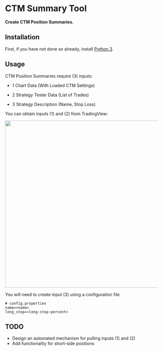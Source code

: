 # CTM Summary Tool

**Create CTM Position Summaries.**

## Installation

First, if you have not done so already, install [Python 3](https://www.python.org/downloads/).

## Usage

CTM Position Summaries require (3) inputs:

* 1 Chart Data (With Loaded CTM Settings)

* 2 Strategy Tester Data (List of Trades)

* 3 Strategy Description (Name, Stop Loss)

You can obtain inputs (1) and (2) from TradingView:

<img src="https://www.tradingview.com/x/cRb5ceOg" width="550">

You will need to create input (3) using a configuration file

```
# config.properties
name=<name>
long_stop=<long-stop-percent>
```

## TODO

* Design an automated mechanism for pulling inputs (1) and (2)
* Add functionality for short-side positions
